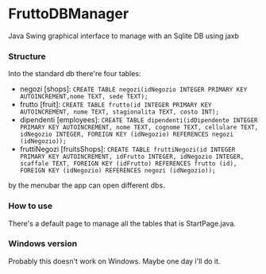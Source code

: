 # FruttoDBManager
Java Swing graphical interface to manage with an Sqlite DB using jaxb

### Structure
Into the standard db there're four tables:
- negozi [shops]: ``CREATE TABLE negozi(idNegozio INTEGER PRIMARY KEY AUTOINCREMENT,nome TEXT, sede TEXT);``
- frutto [fruit]: ``CREATE TABLE frutto(id INTEGER PRIMARY KEY AUTOINCREMENT, nome TEXT, stagionalita TEXT, costo INT);``
- dipendenti [employees]:  ``CREATE TABLE dipendenti(idDipendente INTEGER PRIMARY KEY AUTOINCREMENT, nome TEXT, cognome TEXT, cellulare TEXT, idNegozio INTEGER, FOREIGN KEY (idNegozio) REFERENCES negozi (idNegozio));``
- fruttiNegozi [fruitsShops]: ``CREATE TABLE fruttiNegozi(id INTEGER PRIMARY KEY AUTOINCREMENT, idFrutto INTEGER, idNegozio INTEGER, scaffale TEXT, FOREIGN KEY (idFrutto) REFERENCES frutto (id), FOREIGN KEY (idNegozio) REFERENCES negozi (idNegozio));``

by the menubar the app can open different dbs.

### How to use
There's a default page to manage all the tables that is StartPage.java.

### Windows version
Probably this doesn't work on Windows. Maybe one day i'll do it.

